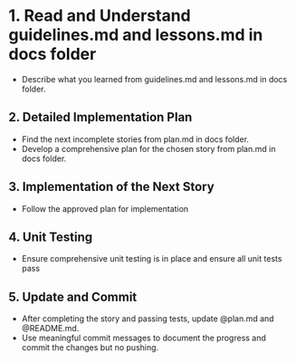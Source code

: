 # 1. Read and Understand guidelines.md and lessons.md in docs folder

- Describe what you learned from guidelines.md and lessons.md in docs folder.

## 2. Detailed Implementation Plan

- Find the next incomplete stories from plan.md in docs folder.
- Develop a comprehensive plan for the chosen story from plan.md in docs folder.

## 3. Implementation of the Next Story

- Follow the approved plan for implementation

## 4. Unit Testing

- Ensure comprehensive unit testing is in place and ensure all unit tests pass

## 5. Update and Commit

- After completing the story and passing tests, update @plan.md and @README.md.
- Use meaningful commit messages to document the progress and commit the changes but no pushing.
